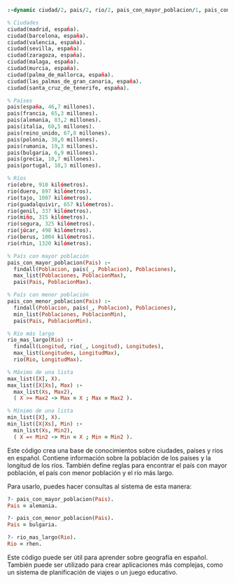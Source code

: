 ```prolog
:-dynamic ciudad/2, pais/2, rio/2, pais_con_mayor_poblacion/1, pais_con_menor_poblacion/1, rio_mas_largo/1.

% Ciudades
ciudad(madrid, españa).
ciudad(barcelona, españa).
ciudad(valencia, españa).
ciudad(sevilla, españa).
ciudad(zaragoza, españa).
ciudad(malaga, españa).
ciudad(murcia, españa).
ciudad(palma_de_mallorca, españa).
ciudad(las_palmas_de_gran_canaria, españa).
ciudad(santa_cruz_de_tenerife, españa).

% Países
pais(españa, 46,7 millones).
pais(francia, 65,3 millones).
pais(alemania, 83,2 millones).
pais(italia, 60,5 millones).
pais(reino_unido, 67,8 millones).
pais(polonia, 38,0 millones).
pais(rumania, 19,3 millones).
pais(bulgaria, 6,9 millones).
pais(grecia, 10,7 millones).
pais(portugal, 10,3 millones).

% Ríos
rio(ebre, 910 kilómetros).
rio(duero, 897 kilómetros).
rio(tajo, 1007 kilómetros).
rio(guadalquivir, 657 kilómetros).
rio(genil, 337 kilómetros).
rio(miño, 315 kilómetros).
rio(segura, 325 kilómetros).
rio(júcar, 498 kilómetros).
rio(berus, 1004 kilómetros).
rio(rhin, 1320 kilómetros).

% País con mayor población
pais_con_mayor_poblacion(Pais) :-
  findall(Poblacion, pais(_, Poblacion), Poblaciones),
  max_list(Poblaciones, PoblacionMax),
  pais(Pais, PoblacionMax).

% País con menor población
pais_con_menor_poblacion(Pais) :-
  findall(Poblacion, pais(_, Poblacion), Poblaciones),
  min_list(Poblaciones, PoblacionMin),
  pais(Pais, PoblacionMin).

% Río más largo
rio_mas_largo(Rio) :-
  findall(Longitud, rio(_, Longitud), Longitudes),
  max_list(Longitudes, LongitudMax),
  rio(Rio, LongitudMax).

% Máximo de una lista
max_list([X], X).
max_list([X|Xs], Max) :-
  max_list(Xs, Max2),
  ( X >= Max2 -> Max = X ; Max = Max2 ).

% Mínimo de una lista
min_list([X], X).
min_list([X|Xs], Min) :-
  min_list(Xs, Min2),
  ( X =< Min2 -> Min = X ; Min = Min2 ).
```

Este código crea una base de conocimientos sobre ciudades, países y ríos en español. Contiene información sobre la población de los países y la longitud de los ríos. También define reglas para encontrar el país con mayor población, el país con menor población y el río más largo.

Para usarlo, puedes hacer consultas al sistema de esta manera:

```prolog
?- pais_con_mayor_poblacion(Pais).
Pais = alemania.

?- pais_con_menor_poblacion(Pais).
Pais = bulgaria.

?- rio_mas_largo(Rio).
Rio = rhen.
```

Este código puede ser útil para aprender sobre geografía en español. También puede ser utilizado para crear aplicaciones más complejas, como un sistema de planificación de viajes o un juego educativo.